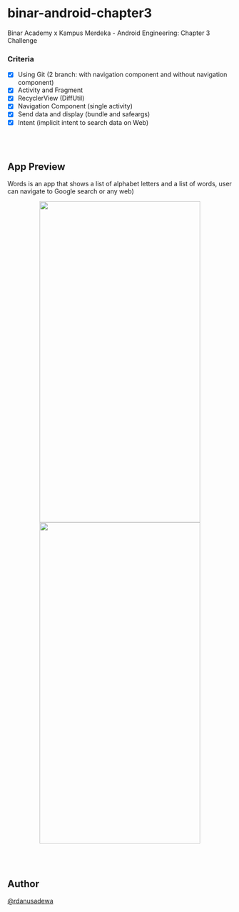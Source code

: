 # binar-android-chapter3
Binar Academy x Kampus Merdeka - Android Engineering: Chapter 3 Challenge

### Criteria

- [x] Using Git (2 branch: with navigation component and without navigation component)
- [x] Activity and Fragment
- [x] RecyclerView (DiffUtil)
- [x] Navigation Component (single activity)
- [x] Send data and display (bundle and safeargs)
- [x] Intent (implicit intent to search data on Web)

<br></br>

## App Preview

Words is an app that shows a list of alphabet letters and a list of words, user can navigate to Google search or any web)

<p align="center">
  <img width=360 height=720 src="https://user-images.githubusercontent.com/96525733/189379015-03783584-fd18-4f2b-9162-ef688c3283c1.png">
  <img width=360 height=720 src="https://user-images.githubusercontent.com/96525733/189379604-bad08803-847e-4f3d-81c6-0611ad8fd6fc.png">
</p>

<br></br>

## Author

[@rdanusadewa](https://www.instagram.com/rdanusadewa/)
